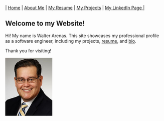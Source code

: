 | [Home](README.md) | [About Me](about.md) | [My Resume](resume.md) | [My Projects](projects.md) | [My LinkedIn Page ](https://www.linkedin.com/in/walter-arenas/) |


## Welcome to my Website!

Hi! My name is Walter Arenas. This site showcases my professional profile as a software engineer, including my projects, [resume](resume.md), and [bio](about.md).

Thank you for visiting!

<img src="./assets/images/headshot-walter.jpg" width="150">
